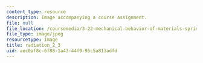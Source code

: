 ```yaml
---
content_type: resource
description: Image accompanying a course assignment.
file: null
file_location: /coursemedia/3-22-mechanical-behavior-of-materials-spring-2008/aec0af8c6f881a4344f995c5a813adfd_radiation_2_3.jpg
file_type: image/jpeg
resourcetype: Image
title: radiation_2_3
uid: aec0af8c-6f88-1a43-44f9-95c5a813adfd
---
```


